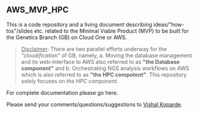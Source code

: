## AWS_MVP_HPC

This is a code repository and a living document describing ideas/"how-tos"/slides etc. related to the Minimal Viable Product (MVP) to be built for the Genetics Branch (GB) on Cloud One or AWS.

> <ins>Disclaimer</ins>: There are two parallel efforts underway for the _"cloudification"_ of GB, namely, a. Moving the database management and its web-interface to AWS also referred to as **"the Database component"** and b. Orchestrating NGS analysis workflows on AWS which is also referred to as **"the HPC compotent"**. This repository solely focuses on _the HPC component_.

For complete documentation please go here.

Please send your comments/questions/suggestions to [Vishal Koparde](mailto:vishal.koparde@nih.gov).